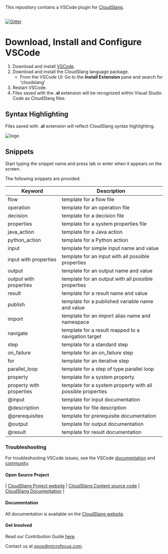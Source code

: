 This repository contains a VSCode plugin for [CloudSlang](http://www.cloudslang.io/#/).

##
[![Gitter](https://badges.gitter.im/CloudSlang/cs-vscode.svg)](https://gitter.im/CloudSlang/cs-vscode?utm_source=badge&utm_medium=badge&utm_campaign=pr-badge) 


# Download, Install and Configure VSCode

1. Download and install [VSCode](https://code.visualstudio.com/).
2. Download and install the CloudSlang language package.
   * From the VSCode UI: Go to the **Install Extension** pane and search for 'cloudslang'
3. Restart VSCode.
4. Files saved with the **.sl** extension will be recognized within Visual Studio Code as
   CloudSlang files.


## Syntax Highlighting

Files saved with **.sl** extension will reflect CloudSlang syntax highlighting.

![logo](https://i.imgur.com/0lRzkkJ.png?1) 

## Snippets
Start typing the snippet name and press tab or enter when it appears on the screen.

The following snippets are provided:

Keyword | Description
---|---
flow | template for a flow file
operation | template for an operation file
decision | template for a decision file
properties | template for a system properties file
java\_action | template for a Java action
python\_action | template for a Python action
input | template for simple input name and value
input with properties | template for an input with all possible properties
output | template for an output name and value
output with properties | template for an output with all possible properties
result | template for a result name and value
publish | template for a published variable name and value
import | template for an import alias name and namespace
navigate | template for a result mapped to a navigation target
step | template for a standard step
on\_failure | template for an on\_failure step
for | template for an iterative step
parallel\_loop | template for a step of type parallel loop
property | template for a system property
property with properties | template for a system property with all possible properties
@input | template for input documentation
@description | template for file description
@prerequisites | template for prerequisite documentation
@output | template for output documentation
@result | template for result documentation

### Troubleshooting
For troubleshooting VSCode issues, see the VSCode [documentation](https://code.visualstudio.com/docs) and [community](https://code.visualstudio.com/community).


#### Open Source Project

| [CloudSlang Project website](http://cloudslang.io/#/) | [CloudSlang Content source code](https://github.com/CloudSlang/cloud-slang-content) | [CloudSlang Documentation](http://cloudslang-docs.readthedocs.io/en/latest/) |

#### Documentation

All documentation is available on the [CloudSlang website](http://www.cloudslang.io/#/docs).

#### Get Involved

Read our Contribution Guide [here](CONTRIBUTING.md).

Contact us at ooos@microfocus.com.
